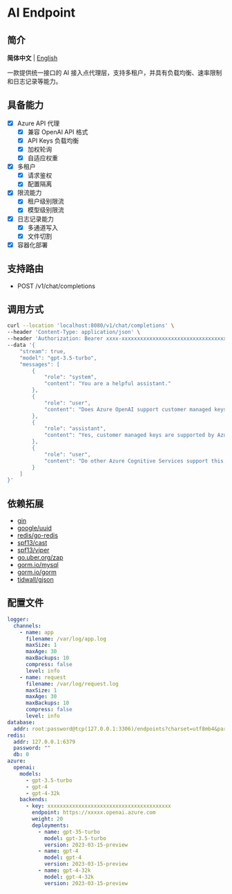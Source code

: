 # AI Endpoint

## 简介
**简体中文** | [English](https://github.com/ramzeng/ai-endpoint/blob/main/README.md)

一款提供统一接口的 AI 接入点代理层，支持多租户，并具有负载均衡、速率限制和日志记录等能力。

## 具备能力
- [x] Azure API 代理
  - [x] 兼容 OpenAI API 格式
  - [x] API Keys 负载均衡
  - [x] 加权轮询
  - [x] 自适应权重
- [x] 多租户
  - [x] 请求鉴权
  - [x] 配置隔离
- [x] 限流能力
  - [x] 租户级别限流
  - [x] 模型级别限流
- [x] 日志记录能力
  - [x] 多通道写入
  - [x] 文件切割
- [x] 容器化部署

## 支持路由
- POST /v1/chat/completions

## 调用方式
```bash
curl --location 'localhost:8080/v1/chat/completions' \
--header 'Content-Type: application/json' \
--header 'Authorization: Bearer xxxx-xxxxxxxxxxxxxxxxxxxxxxxxxxxxxxxxxxxx' \
--data '{
    "stream": true,
    "model": "gpt-3.5-turbo",
    "messages": [
        {
            "role": "system",
            "content": "You are a helpful assistant."
        },
        {
            "role": "user",
            "content": "Does Azure OpenAI support customer managed keys?"
        },
        {
            "role": "assistant",
            "content": "Yes, customer managed keys are supported by Azure OpenAI."
        },
        {
            "role": "user",
            "content": "Do other Azure Cognitive Services support this too?"
        }
    ]
}'
```

## 依赖拓展
- [gin](https://github.com/gin-gonic/gin)
- [google/uuid](https://github.com/google/uuid)
- [redis/go-redis](https://github.com/redis/go-redis/v9)
- [spf13/cast](https://github.com/spf13/cast)
- [spf13/viper](https://github.com/spf13/viper)
- [go.uber.org/zap](https://github.com/uber-go/zap)
- [gorm.io/mysql](https://github.com/go-gorm/mysql)
- [gorm.io/gorm](https://github.com/go-gorm/gorm)
- [tidwall/gjson](https://github.com/tidwall/gjson)

## 配置文件
```yaml
logger:
  channels:
    - name: app
      filename: /var/log/app.log
      maxSize: 1
      maxAge: 30
      maxBackups: 10
      compress: false
      level: info
    - name: request
      filename: /var/log/request.log
      maxSize: 1
      maxAge: 30
      maxBackups: 10
      compress: false
      level: info
database:
  addr: root:password@tcp(127.0.0.1:3306)/endpoints?charset=utf8mb4&parseTime=True&loc=Local
redis:
  addr: 127.0.0.1:6379
  password: ""
  db: 0
azure:
  openai:
    models:
      - gpt-3.5-turbo
      - gpt-4
      - gpt-4-32k
    backends:
      - key: xxxxxxxxxxxxxxxxxxxxxxxxxxxxxxxxxxxxxxxx
        endpoint: https://xxxxx.openai.azure.com
        weight: 20
        deployments:
          - name: gpt-35-turbo
            model: gpt-3.5-turbo
            version: 2023-03-15-preview
          - name: gpt-4
            model: gpt-4
            version: 2023-03-15-preview
          - name: gpt-4-32k
            model: gpt-4-32k
            version: 2023-03-15-preview
```

